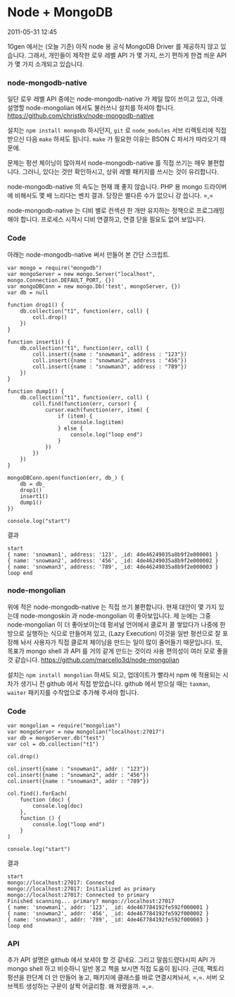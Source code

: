 # Node + MongoDB

2011-05-31 12:45

10gen 에서는 (오늘 기준) 아직 node 용 공식 MongoDB Driver 를 제공하지 않고 있습니다.
그래서, 개인들이 제작한 로우 레벨 API 가 몇 가지, 쓰기 편하게 한겹 씌운 API 가 몇 가지 소개되고 있습니다.

### node-mongodb-native

일단 로우 레벨 API 중에는 node-mongodb-native 가 제일 많이 쓰이고 있고,
아래 설명할 node-mongolian 에서도 불러쓰니 설치를 하셔야 합니다.
<https://github.com/christkv/node-mongodb-native>

설치는 `npm install mongodb` 하시던지,
`git` 로 `node_modules` 서브 리렉토리에 직접 받으신 다음 `make` 하셔도 됩니다.
`make` 가 필요한 이유는 BSON C 파서가 따라오기 때문에.

문제는 펑션 체이닝이 많아져서 node-mongodb-native 를 직접 쓰기는 매우 불편합니다.
그러니, 있다는 것만 확인하시고, 상위 레벨 패키지를 쓰시는 것이 유리합니다.

node-mongodb-native 의 속도는 현재 꽤 좋지 않습니다.
PHP 용 mongo 드라이버에 비해서도 몇 배 느리다는 벤치 결과.
당장은 별다른 수가 없으니 걍 씁니다. =,=

node-mongodb-native 는 디비 별로 컨섹션 한 개만 유지하는 정책으로 프로그래밍 해야 합니다.
프로세스 시작시 디비 연결하고, 연결 닫을 필요도 없어 보입니다.

### Code

아래는 node-mongodb-native 써서 만들어 본 간단 스크립트.

	var mongo = require("mongodb")
	var mongoServer = new mongo.Server("localhost", mongo.Connection.DEFAULT_PORT, {})
	var mongoDBConn = new mongo.Db('test', mongoServer, {})
	var db = null
	
	function drop1() {
		db.collection("t1", function(err, coll) {
			coll.drop()
		})
	}
	
	function insert1() {
		db.collection("t1", function(err, coll) {
			coll.insert({name : "snowman1", address : "123"})
			coll.insert({name : "snowman2", address : "456"})
			coll.insert({name : "snowman3", address : "789"})
		})
	}
	
	function dump1() {
		db.collection("t1", function(err, coll) {
			coll.find(function(err, cursor) {
				cursor.each(function(err, item) {
					if (item) {
						console.log(item)
					} else {
						console.log("loop end")
					}
				})
			})
		})
	}
	
	mongoDBConn.open(function(err, db_) {
		db = db_
		drop1()
		insert1()
		dump1()
	})
	
	console.log("start")

결과

	start
	{ name: 'snowman1', address: '123', _id: 4de46249035a8b9f2e000001 }
	{ name: 'snowman2', address: '456', _id: 4de46249035a8b9f2e000002 }
	{ name: 'snowman3', address: '789', _id: 4de46249035a8b9f2e000003 }
	loop end

### node-mongolian

위에 적은 node-mongodb-native 는 직접 쓰기 불편합니다.
현재 대안이 몇 가지 있는데 node-mongoskin 과 node-mongolian 이 좋아보입니다.
제 눈에는 그중 node-mongolian 이 더 좋아보이는데
펑셔널 언어에서 클로저 콜 쌓았다가 나중에 한방으로 실행하는 식으로 만들어져 있고, (Lazy Execution) 
이것을 일반 펑션으로 잘 포장해 놔서 사용자가 직접 클로져 체이닝을 만드는 일이 많이 줄어들기 때문입니다.
또, 목표가 mongo shell 과 API 를 거의 같게 만드는 것이라 사용 편의성이 여러 모로 좋을 것 같습니다.
<https://github.com/marcello3d/node-mongolian>

설치는 `npm install mongolian` 하셔도 되고,
업데이트가 빨라서 npm 에 적용되는 시차가 생기니 전 github 에서 직접 받았습니다.
github 에서 받으실 때는 `taxman`, `waiter` 패키지를 수작업으로 추가해 주셔야 합니다.

### Code

	var mongolian = require("mongolian")
	var mongoServer = new mongolian("localhost:27017")
	var db = mongoServer.db("test")
	var col = db.collection("t1")
	
	col.drop()
	
	col.insert({name : "snowman1", addr : "123"})
	col.insert({name : "snowman2", addr : "456"})
	col.insert({name : "snowman3", addr : "789"})
	
	col.find().forEach(
		function (doc) {
			console.log(doc)
		},
		function () {
			console.log("loop end")
		}
	)
	
	console.log("start")


결과

	start
	mongo://localhost:27017: Connected
	mongo://localhost:27017: Initialized as primary
	mongo://localhost:27017: Connected to primary
	Finished scanning... primary? mongo://localhost:27017
	{ name: 'snowman1', addr: '123', _id: 4de467784192fe592f000001 }
	{ name: 'snowman2', addr: '456', _id: 4de467784192fe592f000002 }
	{ name: 'snowman3', addr: '789', _id: 4de467784192fe592f000003 }
	loop end

### API

추가 API 설명은  github 에서 보셔야 할 것 같네요.
그리고 말씀드렸다시피 API 가 mongo shell 하고 비슷하니 일반 몽고 책을 보시면 직접 도움이 됩니다.
근데, 팩토리 펑션을 한단계 더 안 만들어 놓고, 패키지에 클래스를 바로 연결시켜놔서, =,=.
서버 오브젝트 생성하는 구문이 살짝 어글리함.
왜 저랬을까. =,=.
